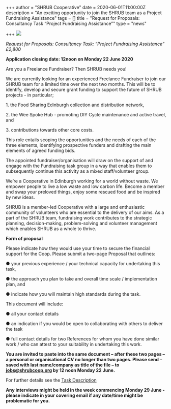 +++
author = "SHRUB Cooperative"
date = 2020-06-01T11:00:00Z
description = "An exciting opportunity to join the SHRUB team as a Project Fundraising Assistance"
tags = []
title = "Request for Proposals: Consultancy Task “Project Fundraising Assistance”"
type = "news"

+++
![](https://res.cloudinary.com/shrub-co-op/image/upload/v1591808930/shrubcoop.org/media/Were-hiring_1_y2mkam.png)

_Request for Proposals: Consultancy Task: “Project Fundraising Assistance” £2,800_

**Application closing date: 12noon on Monday 22 June 2020**

Are you a Freelance Fundraiser? Then SHRUB needs you!

We are currently looking for an experienced Freelance Fundraiser to join our SHRUB team for a limited time over the next two months. This will be to identify, develop and secure grant funding to support the future of SHRUB projects - in particular;

1\. the Food Sharing Edinburgh collection and distribution network,

2\. the Wee Spoke Hub - promoting DIY Cycle maintenance and active travel, and

3\. contributions towards other core costs.

This role entails scoping the opportunities and the needs of each of the three elements, identifying prospective funders and drafting the main elements of agreed funding bids.

The appointed fundraiser/organisation will draw on the support of and engage with the Fundraising task group in a way that enables them to subsequently continue this activity as a mixed staff/volunteer group.

We’re a Cooperative in Edinburgh working for a world without waste. We empower people to live a low waste and low carbon life. Become a member and swap your preloved things, enjoy some rescued food and be inspired by new ideas.

SHRUB is a member-led Cooperative with a large and enthusiastic community of volunteers who are essential to the delivery of our aims. As a part of the SHRUB team, fundraising work contributes to the strategic planning, decision-making, problem-solving and volunteer management which enables SHRUB as a whole to thrive.

**Form of proposal**

Please indicate how they would use your time to secure the financial support for the Coop. Please submit a two-page Proposal that outlines:

● your previous experience / your technical capacity for undertaking this task,

● the approach you plan to take and overall time scale / implementation plan, and

● indicate how you will maintain high standards during the task.

This document will include:

● all your contact details

● an indication if you would be open to collaborating with others to deliver the task

● full contact details for two References for whom you have done similar work / who can attest to your suitability in undertaking this work.

**You are invited to paste into the same document – after these two pages – a personal or organisational CV no longer than two pages. Please send – saved with last name/company as title of the file – to jobs@shrubcoop.org by 12 noon Monday 22 June.**

For further details see the [Task Description](https://res.cloudinary.com/shrub-co-op/image/upload/v1591808456/shrubcoop.org/media/Copy_of_Freelance_Fundraiser_Task_sawvxv.pdf "Fundraising Consultancy Task")

**Any interviews might be held in the week commencing Monday 29 June - please indicate in your covering email if any date/time might be problematic for you.**